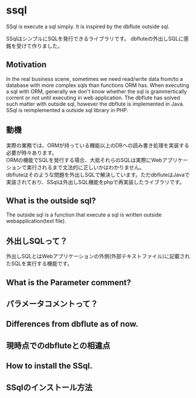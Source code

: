 ssql
====
SSql is execute a sql simply.
It is inspired by the dbflute outside sql.

SSqlはシンプルにSQLを発行できるライブラリです。
dbfluteの外出しSQLに感銘を受けて作りました。

## Motivation
In the real business scene, sometimes we need read/write data from/to a database with more complex sqls than functions ORM has.
When executing a sql with ORM, generally we don't know whether the sql is grammertically corrent or not
until executing in web application.
The dbflute has solved such matter with outside sql, however the dbflute is implemented in Java.
SSql is reimplemented a outside sql library in PHP.

## 動機
実際の業務では、ORMが持っている機能以上のDBへの読み書き処理を実装する必要が時々あります。  
ORMの機能でSQLを発行する場合、大抵それらのSQLは実際にWebアプリケーションで実行されるまで文法的に正しいかはわかりません。  
dbfluteはそのような問題を外出しSQLで解決しています。ただdbfluteはJavaで実装されており、SSqlは外出しSQL機能をphpで再実装したライブラリです。

## What is the outside sql?
The outside sql is a function that execute a sql is written outside webapplication(text file). 

## 外出しSQLって？
外出しSQLとはWebアプリケーションの外側(外部テキストファイル)に記載されたSQLを実行する機能です。

## What is the Parameter comment?

## パラメータコメントって？

## Differences from dbflute as of now.

## 現時点でのdbfluteとの相違点

## How to install the SSql.

## SSqlのインストール方法
